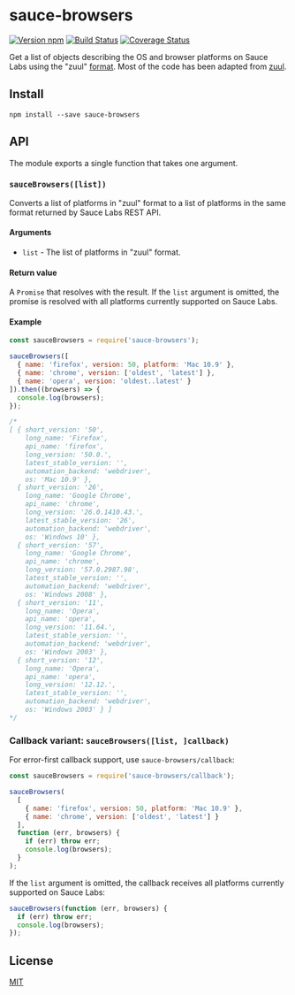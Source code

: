 # sauce-browsers

[![Version npm][npm-sauce-browsers-badge]][npm-sauce-browsers]
[![Build Status][ci-sauce-browsers-badge]][ci-sauce-browsers]
[![Coverage Status][coverage-sauce-browsers-badge]][coverage-sauce-browsers]

Get a list of objects describing the OS and browser platforms on Sauce Labs
using the "zuul" [format][zuul-format]. Most of the code has been adapted from
[zuul][zuul].

## Install

```
npm install --save sauce-browsers
```

## API

The module exports a single function that takes one argument.

### `sauceBrowsers([list])`

Converts a list of platforms in "zuul" format to a list of platforms in the same
format returned by Sauce Labs REST API.

#### Arguments

- `list` - The list of platforms in "zuul" format.

#### Return value

A `Promise` that resolves with the result. If the `list` argument is omitted,
the promise is resolved with all platforms currently supported on Sauce Labs.

#### Example

```js
const sauceBrowsers = require('sauce-browsers');

sauceBrowsers([
  { name: 'firefox', version: 50, platform: 'Mac 10.9' },
  { name: 'chrome', version: ['oldest', 'latest'] },
  { name: 'opera', version: 'oldest..latest' }
]).then((browsers) => {
  console.log(browsers);
});

/*
[ { short_version: '50',
    long_name: 'Firefox',
    api_name: 'firefox',
    long_version: '50.0.',
    latest_stable_version: '',
    automation_backend: 'webdriver',
    os: 'Mac 10.9' },
  { short_version: '26',
    long_name: 'Google Chrome',
    api_name: 'chrome',
    long_version: '26.0.1410.43.',
    latest_stable_version: '26',
    automation_backend: 'webdriver',
    os: 'Windows 10' },
  { short_version: '57',
    long_name: 'Google Chrome',
    api_name: 'chrome',
    long_version: '57.0.2987.98',
    latest_stable_version: '',
    automation_backend: 'webdriver',
    os: 'Windows 2008' },
  { short_version: '11',
    long_name: 'Opera',
    api_name: 'opera',
    long_version: '11.64.',
    latest_stable_version: '',
    automation_backend: 'webdriver',
    os: 'Windows 2003' },
  { short_version: '12',
    long_name: 'Opera',
    api_name: 'opera',
    long_version: '12.12.',
    latest_stable_version: '',
    automation_backend: 'webdriver',
    os: 'Windows 2003' } ]
*/
```

### Callback variant: `sauceBrowsers([list, ]callback)`

For error-first callback support, use `sauce-browsers/callback`:

```js
const sauceBrowsers = require('sauce-browsers/callback');

sauceBrowsers(
  [
    { name: 'firefox', version: 50, platform: 'Mac 10.9' },
    { name: 'chrome', version: ['oldest', 'latest'] }
  ],
  function (err, browsers) {
    if (err) throw err;
    console.log(browsers);
  }
);
```

If the `list` argument is omitted, the callback receives all platforms currently
supported on Sauce Labs:

```js
sauceBrowsers(function (err, browsers) {
  if (err) throw err;
  console.log(browsers);
});
```

## License

[MIT](LICENSE)

[npm-sauce-browsers-badge]: https://img.shields.io/npm/v/sauce-browsers.svg
[npm-sauce-browsers]: https://www.npmjs.com/package/sauce-browsers
[ci-sauce-browsers-badge]:
  https://img.shields.io/github/workflow/status/lpinca/sauce-browsers/CI/master?label=CI
[ci-sauce-browsers]:
  https://github.com/lpinca/sauce-browsers/actions?query=workflow%3ACI+branch%3Amaster
[coverage-sauce-browsers-badge]:
  https://img.shields.io/coveralls/lpinca/sauce-browsers/master.svg
[coverage-sauce-browsers]:
  https://coveralls.io/r/lpinca/sauce-browsers?branch=master
[zuul-format]:
  https://github.com/defunctzombie/zuul/wiki/Zuul.yml#browsers-required
[zuul]: https://github.com/defunctzombie/zuul
